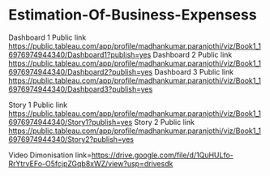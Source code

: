 # Estimation-Of-Business-Expensess


Dashboard 1 Public link https://public.tableau.com/app/profile/madhankumar.paranjothi/viz/Book1_16976974944340/Dashboard1?publish=yes
Dashboard 2 Public link https://public.tableau.com/app/profile/madhankumar.paranjothi/viz/Book1_16976974944340/Dashboard2?publish=yes
Dashboard 3 Public link https://public.tableau.com/app/profile/madhankumar.paranjothi/viz/Book1_16976974944340/Dashboard3?publish=yes

Story 1 Public link https://public.tableau.com/app/profile/madhankumar.paranjothi/viz/Book1_16976974944340/Story1?publish=yes
Story 2 Public link https://public.tableau.com/app/profile/madhankumar.paranjothi/viz/Book1_16976974944340/Story2?publish=yes

Video Dimonisation link=https://drive.google.com/file/d/1QuHULfo-RrYtrvEFo-O5fcjpZGqb8xWZ/view?usp=drivesdk
